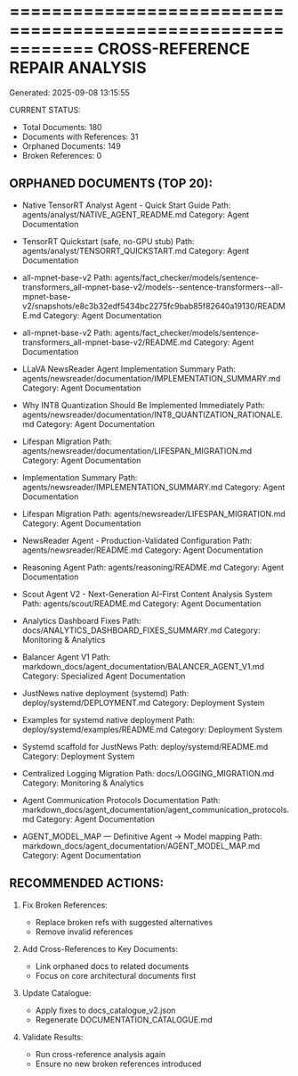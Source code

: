============================================================
CROSS-REFERENCE REPAIR ANALYSIS
============================================================
Generated: 2025-09-08 13:15:55

CURRENT STATUS:
- Total Documents: 180
- Documents with References: 31
- Orphaned Documents: 149
- Broken References: 0

ORPHANED DOCUMENTS (TOP 20):
------------------------------
- Native TensorRT Analyst Agent - Quick Start Guide
  Path: agents/analyst/NATIVE_AGENT_README.md
  Category: Agent Documentation

- TensorRT Quickstart (safe, no-GPU stub)
  Path: agents/analyst/TENSORRT_QUICKSTART.md
  Category: Agent Documentation

- all-mpnet-base-v2
  Path: agents/fact_checker/models/sentence-transformers_all-mpnet-base-v2/models--sentence-transformers--all-mpnet-base-v2/snapshots/e8c3b32edf5434bc2275fc9bab85f82640a19130/README.md
  Category: Agent Documentation

- all-mpnet-base-v2
  Path: agents/fact_checker/models/sentence-transformers_all-mpnet-base-v2/README.md
  Category: Agent Documentation

- LLaVA NewsReader Agent Implementation Summary
  Path: agents/newsreader/documentation/IMPLEMENTATION_SUMMARY.md
  Category: Agent Documentation

- Why INT8 Quantization Should Be Implemented Immediately
  Path: agents/newsreader/documentation/INT8_QUANTIZATION_RATIONALE.md
  Category: Agent Documentation

- Lifespan Migration
  Path: agents/newsreader/documentation/LIFESPAN_MIGRATION.md
  Category: Agent Documentation

- Implementation Summary
  Path: agents/newsreader/IMPLEMENTATION_SUMMARY.md
  Category: Agent Documentation

- Lifespan Migration
  Path: agents/newsreader/LIFESPAN_MIGRATION.md
  Category: Agent Documentation

- NewsReader Agent - Production-Validated Configuration
  Path: agents/newsreader/README.md
  Category: Agent Documentation

- Reasoning Agent
  Path: agents/reasoning/README.md
  Category: Agent Documentation

- Scout Agent V2 - Next-Generation AI-First Content Analysis System
  Path: agents/scout/README.md
  Category: Agent Documentation

- Analytics Dashboard Fixes
  Path: docs/ANALYTICS_DASHBOARD_FIXES_SUMMARY.md
  Category: Monitoring & Analytics

- Balancer Agent V1
  Path: markdown_docs/agent_documentation/BALANCER_AGENT_V1.md
  Category: Specialized Agent Documentation

- JustNews native deployment (systemd)
  Path: deploy/systemd/DEPLOYMENT.md
  Category: Deployment System

- Examples for systemd native deployment
  Path: deploy/systemd/examples/README.md
  Category: Deployment System

- Systemd scaffold for JustNews
  Path: deploy/systemd/README.md
  Category: Deployment System

- Centralized Logging Migration
  Path: docs/LOGGING_MIGRATION.md
  Category: Monitoring & Analytics

- Agent Communication Protocols Documentation
  Path: markdown_docs/agent_documentation/agent_communication_protocols.md
  Category: Agent Documentation

- AGENT_MODEL_MAP — Definitive Agent → Model mapping
  Path: markdown_docs/agent_documentation/AGENT_MODEL_MAP.md
  Category: Agent Documentation

RECOMMENDED ACTIONS:
----------------------
1. Fix Broken References:
   - Replace broken refs with suggested alternatives
   - Remove invalid references

2. Add Cross-References to Key Documents:
   - Link orphaned docs to related documents
   - Focus on core architectural documents first

3. Update Catalogue:
   - Apply fixes to docs_catalogue_v2.json
   - Regenerate DOCUMENTATION_CATALOGUE.md

4. Validate Results:
   - Run cross-reference analysis again
   - Ensure no new broken references introduced